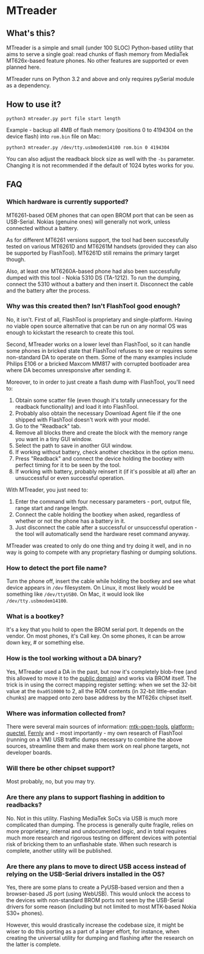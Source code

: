 # MTreader

## What's this?

MTreader is a simple and small (under 100 SLOC) Python-based utility that aims to serve a single goal: read chunks of flash memory from MediaTek MT626x-based feature phones. No other features are supported or even planned here.

MTreader runs on Python 3.2 and above and only requires pySerial module as a dependency.

## How to use it?

```
python3 mtreader.py port file start length
```

Example - backup all 4MB of flash memory (positions 0 to 4194304 on the device flash) into `rom.bin` file on Mac:

```
python3 mtreader.py /dev/tty.usbmodem14100 rom.bin 0 4194304
``` 

You can also adjust the readback block size as well with the `-bs` parameter. Changing it is not recommended if the default of 1024 bytes works for you.


## FAQ

### Which hardware is currently supported?

MT6261-based OEM phones that can open BROM port that can be seen as USB-Serial. Nokias (genuine ones) will generally not work, unless connected without a battery.

As for different MT6261 versions support, the tool had been successfully tested on various MT6261D and MT6261M handsets (provided they can also be supported by FlashTool). MT6261D still remains the primary target though.

Also, at least one MT6260A-based phone had also been successfully dumped with this tool - Nokia 5310 DS (TA-1212). To run the dumping, connect the 5310 without a battery and then insert it. Disconnect the cable and the battery after the process.

### Why was this created then? Isn't FlashTool good enough?

No, it isn't. First of all, FlashTool is proprietary and single-platform. Having no viable open source alternative that can be run on any normal OS was enough to kickstart the research to create this tool.

Second, MTreader works on a lower level than FlashTool, so it can handle some phones in bricked state that FlashTool refuses to see or requires some non-standard DA to operate on them. Some of the many examples include Philips E106 or a bricked Maxcom MM817 with corrupted bootloader area where DA becomes unresponsive after sending it.

Moreover, to in order to just create a flash dump with FlashTool, you'll need to:

1. Obtain some scatter file (even though it's totally unnecessary for the readback functionality) and load it into FlashTool.
2. Probably also obtain the necessary Download Agent file if the one shipped with FlashTool doesn't work with your model.
3. Go to the "Readback" tab.
4. Remove all blocks there and create the block with the memory range you want in a tiny GUI window.
5. Select the path to save in another GUI window.
6. If working without battery, check another checkbox in the option menu.
7. Press "Readback" and connect the device holding the bootkey with perfect timing for it to be seen by the tool.
8. If working with battery, probably reinsert it (if it's possible at all) after an unsuccessful or even successful operation.

With MTreader, you just need to:

1. Enter the command with four necessary parameters - port, output file, range start and range length.
2. Connect the cable holding the bootkey when asked, regardless of whether or not the phone has a battery in it.
3. Just disconnect the cable after a successful or unsuccessful operation - the tool will automatically send the hardware reset command anyway.

MTreader was created to only do one thing and try doing it well, and in no way is going to compete with any proprietary flashing or dumping solutions.

### How to detect the port file name?

Turn the phone off, insert the cable while holding the bootkey and see what device appears in `/dev` filesystem. On Linux, it most likely would be something like `/dev/ttyUSB0`. On Mac, it would look like `/dev/tty.usbmodem14100`.

### What is a bootkey?

It's a key that you hold to open the BROM serial port. It depends on the vendor. On most phones, it's Call key. On some phones, it can be arrow down key, # or something else.

### How is the tool working without a DA binary?

Yes, MTreader used a DA in the past, but now it's completely blob-free (and this allowed to move it to the [public domain](./UNLICENSE)) and works via BROM itself. The trick is in using the correct mapping register setting: when we set the 32-bit value at the `0xa0510000` to 2, all the ROM contents (in 32-bit little-endian chunks) are mapped onto zero base address by the MT626x chipset itself.

### Where was information collected from?

There were several main sources of information: [mtk-open-tools](https://github.com/mtek-hack-hack/mtk-open-tools), [platform-quectel](https://github.com/Wiz-IO/platform-quectel/blob/master/builder/frameworks/MT6261.py), [Fernly](https://github.com/xobs/fernly) and - most importantly - my own research of FlashTool (running on a VM) USB traffic dumps necessary to combine the above sources, streamline them and make them work on real phone targets, not developer boards.

### Will there be other chipset support?

Most probably, no, but you may try.

### Are there any plans to support flashing in addition to readbacks?

No. Not in this utility. Flashing MediaTek SoCs via USB is much more complicated than dumping. The process is generally quite fragile, relies on more proprietary, internal and undocumented logic, and in total requires much more research and rigorous testing on different devices with potential risk of bricking them to an unflashable state. When such research is complete, another utility will be published.

### Are there any plans to move to direct USB access instead of relying on the USB-Serial drivers installed in the OS?

Yes, there are some plans to create a PyUSB-based version and then a browser-based JS port (using WebUSB). This would unlock the access to the devices with non-standard BROM ports not seen by the USB-Serial drivers for some reason (including but not limited to most MTK-based Nokia S30+ phones).

However, this would drastically increase the codebase size, it might be wiser to do this porting as a part of a larger effort, for instance, when creating the universal utility for dumping and flashing after the research on the latter is complete.
